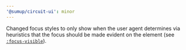 ```yaml
---
'@sumup/circuit-ui': minor
---
```


Changed focus styles to only show when the user agent determines via heuristics that the focus should be made evident on the element (see [`:focus-visible`](https://developer.mozilla.org/en-US/docs/Web/CSS/:focus-visible)).
